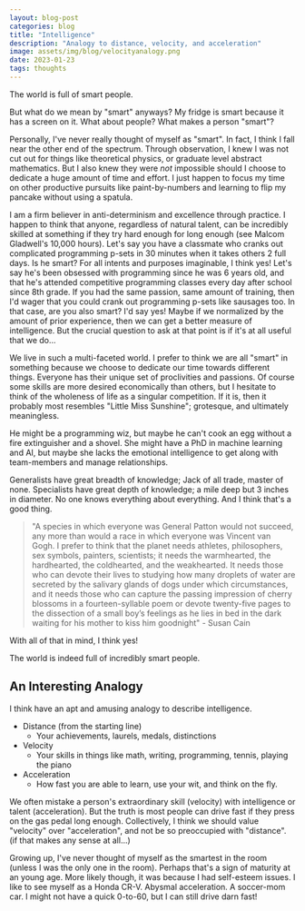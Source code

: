 ```yaml
---
layout: blog-post
categories: blog
title: "Intelligence"
description: "Analogy to distance, velocity, and acceleration"
image: assets/img/blog/velocityanalogy.png
date: 2023-01-23
tags: thoughts
---
```


The world is full of smart people.

But what do we mean by "smart" anyways? My fridge is smart because it has a screen on it. What about people? What makes a person "smart"? 

Personally, I've never really thought of myself as "smart". In fact, I think I fall near the other end of the spectrum. Through observation, I knew I was not cut out for things like theoretical physics, or graduate level abstract mathematics. But I also knew they were *not* impossible should I choose to dedicate a huge amount of time and effort. I just happen to focus my time on other productive pursuits like paint-by-numbers and learning to flip my pancake without using a spatula.

I am a firm believer in anti-determinism and excellence through practice. I happen to think that anyone, regardless of natural talent, can be incredibly skilled at something if they try hard enough for long enough (see Malcom Gladwell's 10,000 hours). Let's say you have a classmate who cranks out complicated programming p-sets in 30 minutes when it takes others 2 full days. Is he smart? For all intents and purposes imaginable, I think yes! Let's say he's been obsessed with programming since he was 6 years old, and that he's attended competitive programming classes every day after school since 8th grade. If you had the same passion, same amount of training, then I'd wager that you could crank out programming p-sets like sausages too. In that case, are you also smart? I'd say yes! Maybe if we normalized by the amount of prior experience, then we can get a better measure of intelligence. But the crucial question to ask at that point is if it's at all useful that we do...

We live in such a multi-faceted world. I prefer to think we are all "smart" in something because we choose to dedicate our time towards different things. Everyone has their unique set of proclivities and passions. Of course some skills are more desired economically than others, but I hesitate to think of the wholeness of life as a singular competition. If it is, then it probably most resembles "Little Miss Sunshine"; grotesque, and ultimately meaningless. 

He might be a programming wiz, but maybe he can't cook an egg without a fire extinguisher and a shovel. She might have a PhD in machine learning and AI, but maybe she lacks the emotional intelligence to get along with team-members and manage relationships. 

Generalists have great breadth of knowledge; Jack of all trade, master of none. Specialists have great depth of knowledge; a mile deep but 3 inches in diameter. No one knows everything about everything. And I think that's a good thing.

> "A species in which everyone was General Patton would not succeed, any more than would a race in which everyone was Vincent van Gogh. I prefer to think that the planet needs athletes, philosophers, sex symbols, painters, scientists; it needs the warmhearted, the hardhearted, the coldhearted, and the weakhearted. It needs those who can devote their lives to studying how many droplets of water are secreted by the salivary glands of dogs under which circumstances, and it needs those who can capture the passing impression of cherry blossoms in a fourteen-syllable poem or devote twenty-five pages to the dissection of a small boy’s feelings as he lies in bed in the dark waiting for his mother to kiss him goodnight" - Susan Cain

With all of that in mind, I think yes! 

The world is indeed full of incredibly smart people. 



## An Interesting Analogy

I think have an apt and amusing analogy to describe intelligence.

* Distance (from the starting line)
  * Your achievements, laurels, medals, distinctions
* Velocity
  * Your skills in things like math, writing, programming, tennis, playing the piano
* Acceleration
  * How fast you are able to learn, use your wit, and think on the fly.

We often mistake a person's extraordinary skill (velocity) with intelligence or talent (acceleration). But the truth is most people can drive fast if they press on the gas pedal long enough. Collectively, I think we should value "velocity" over "acceleration", and not be so preoccupied with "distance". (if that makes any sense at all...)

Growing up, I've never thought of myself as the smartest in the room (unless I was the only one in the room). Perhaps that's a sign of maturity at an young age. More likely though, it was because I had self-esteem issues. I like to see myself as a Honda CR-V. Abysmal acceleration. A soccer-mom car. I might not have a quick 0-to-60, but I can still drive darn fast!

